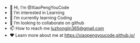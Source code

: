 - 👋 Hi, I’m @XiaoPengYouCode
- 👀 I’m interested in Learning
- 🌱 I’m currently learning Coding
- 💞️ I’m looking to collaborate on github
- 📫 How to reach me luzhongjin365@gmail.com
- ❤️ Learn more about me at <https://xiaopengyoucode.github.io/>

<!---
XiaoPengYouCode/XiaoPengYouCode is a ✨ special ✨ repository because its `README.md` (this file) appears on your GitHub profile.
You can click the Preview link to take a look at your changes.
--->

